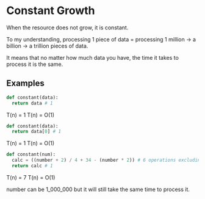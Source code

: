 # Constant Growth

When the resource does not grow, it is constant.

To my understanding, processing 1 piece of data = processing 1 million -> a billion -> a trillion pieces of data.

It means that no matter how much data you have, the time it takes to process it is the same.

## Examples

```python
def constant(data):
  return data # 1
```

T(n) = 1
T(n) = O(1)

```python
def constant(data):
  return data[0] # 1
```

T(n) = 1
T(n) = O(1)

```python
def constant(num):
  calc = ((number + 2) / 4 + 34 - (number * 2)) # 6 operations excluding the brackets
  return calc # 1
```

T(n) = 7
T(n) = O(1)

number can be 1_000_000 but it will still take the same time to process it.
